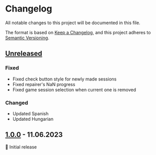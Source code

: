 # Changelog

All notable changes to this project will be documented in this file.

The format is based on [Keep a Changelog](https://keepachangelog.com/en/1.1.0/),
and this project adheres to [Semantic Versioning](https://semver.org/spec/v2.0.0.html).

## [Unreleased]

### Fixed

- Fixed check button style for newly made sessions
- Fixed repairer's NaN progress
- Fixed game session selection when current one is removed

### Changed

- Updated Spanish
- Updated Hungarian

## [1.0.0] - 11.06.2023

🚀 Initial release

<br>

[unreleased]: https://github.com/an-anime-team/an-anime-borb-launcher/compare/1.0.0...next
[1.0.0]: https://github.com/an-anime-team/an-anime-borb-launcher/releases/tag/1.0.0
